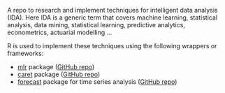 A repo to research and implement techniques for intelligent data analysis (IDA). Here IDA is a generic term that covers machine learning, statistical analysis, data mining, statistical learning, predictive analytics, econometrics, actuarial modelling ...

R is used to implement these techniques using the following wrappers or frameworks: 
- [mlr](http://berndbischl.github.io/mlr/tutorial/html/index.html) package ([GitHub repo](https://github.com/berndbischl/mlr))
- [caret](http://topepo.github.io/caret/index.html) package ([GitHub repo](https://github.com/topepo/caret))
- [forecast](https://www.otexts.org/fpp/2/a) package for time series analysis ([GitHub repo](https://github.com/robjhyndman/forecast))
